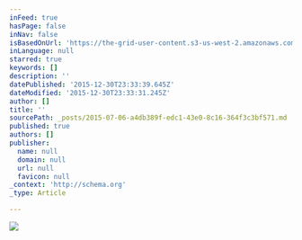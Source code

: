 ```yaml
---
inFeed: true
hasPage: false
inNav: false
isBasedOnUrl: 'https://the-grid-user-content.s3-us-west-2.amazonaws.com/2d11e22b-3503-4390-96f7-e09337253a5c.jpg'
inLanguage: null
starred: true
keywords: []
description: ''
datePublished: '2015-12-30T23:33:39.645Z'
dateModified: '2015-12-30T23:33:31.245Z'
author: []
title: ''
sourcePath: _posts/2015-07-06-a4db389f-edc1-43e0-8c16-364f3c3bf571.md
published: true
authors: []
publisher:
  name: null
  domain: null
  url: null
  favicon: null
_context: 'http://schema.org'
_type: Article

---
```

![](https://s3-us-west-2.amazonaws.com/the-grid-img/p/001dcdb19c38538b72d9a21a229f827a5a44d427.jpg)